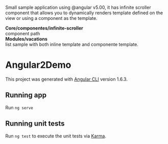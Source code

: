 Small sample application using @angular v5.00, it has infinite scroller component that allows you to dynamically renders template defined on the view or using a component as the template.

**Core/componentes/infinite-scroller** <br /> component path <br />
**Modules/vacations** <br /> list sample with both inline template and componente template.


# Angular2Demo

This project was generated with [Angular CLI](https://github.com/angular/angular-cli) version 1.6.3.

## Running app
Run `ng serve` 

## Running unit tests

Run `ng test` to execute the unit tests via [Karma](https://karma-runner.github.io).
